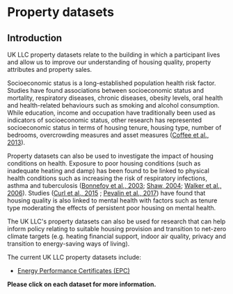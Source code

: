 # Property datasets

## Introduction

UK LLC property datasets relate to the building in which a participant lives and allow us to improve our understanding of housing quality, property attributes and property sales.

Socioeconomic status is a long-established population health risk factor. Studies have found associations between socioeconomic status and mortality, respiratory diseases, chronic
diseases, obesity levels, oral health and health-related behaviours such as smoking and alcohol consumption. While education, income and occupation have traditionally been used as indicators of socioeconomic status, other research has represented socioeconomic status in terms of housing tenure, housing type, number of bedrooms, overcrowding measures and asset measures ([Coffee et al., 2013](http://www.ij-healthgeographics.com/content/12/1/22)). 

Property datasets can also be used to investigate the impact of housing conditions on health. Exposure to poor housing conditions (such as inadequate heating and damp) has been found to be linked to physical health conditions such as increasing the risk of respiratory infections, asthma and tuberculosis ([Bonnefoy et al., 2003](http://dx.doi.org/10.1504/IJEP.2007.014819); [Shaw, 2004](http://dx.doi.org/10.1146/annurev.publhealth.25.101802.123036); [Walker et al., 2006](http://dx.doi.org/10.1093/eurpub/cki186)). Studies ([Curl et al., 2015](http://dx.doi.org/10.1136/jech-2014-204064) ; [Pevalin et al., 2017](http://dx.doi.org/10.1016/j.ypmed.2017.09.020)) have found that housing quality is also linked to mental health with factors such as tenure type moderating the effects of persistent poor housing on mental health.

The UK LLC's property datasets can also be used for research that can help inform policy relating to suitable housing provision and transition to net-zero climate targets (e.g. heating financial support, indoor air quality, privacy and transition to energy-saving ways of living). 

The current UK LLC property datasets include:
- [Energy Performance Certificates (EPC)](../property_datasets/EPC.md)

**Please click on each dataset for more information.**